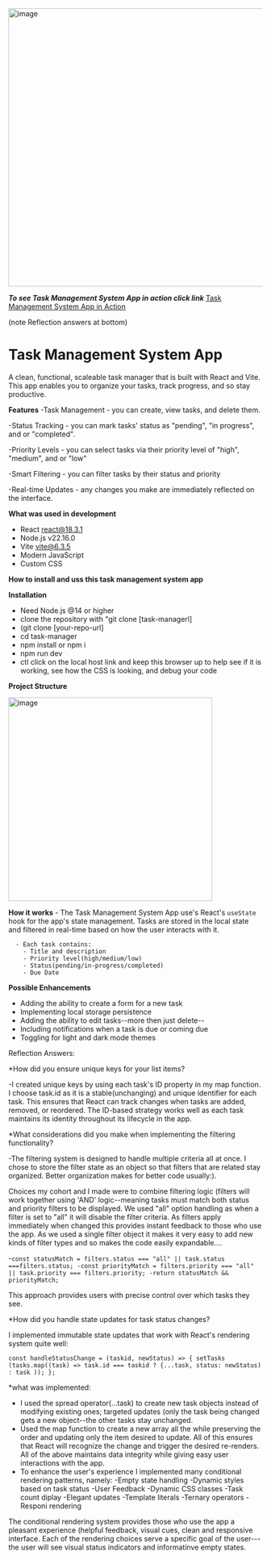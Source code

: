 
<img width="552" alt="image" src="https://github.com/user-attachments/assets/fe87515b-53a3-4c45-84f3-a32caa178f33" />

***To see Task Management System App in action click link***
[Task Management System App in Action](https://github.com/FrancesReagan/task-manager/blob/main/public/Task%20Management%20%20System%20App%20How%20it%20works%20a.mp4)

(note Reflection answers at bottom)



# __Task Management System App__ #

A clean, functional, scaleable task manager that is built with React and Vite. This app enables you to organize your tasks, track progress, and so stay productive.

__Features__
  -Task Management - you can create, view tasks, and delete them.
  
  -Status Tracking - you can mark tasks' status as "pending", "in progress", and or "completed".
  
  -Priority Levels - you can select tasks via their priority level of "high", "medium", and or "low"
  
  -Smart Filtering - you can filter tasks by their status and priority
  
  -Real-time Updates - any changes you make are immediately reflected on the interface.

__What was used in development__
  
  - React react@18.3.1
  - Node.js v22.16.0
  - Vite vite@6.3.5
  - Modern JavaScript
  - Custom CSS


  __How to install and uss this task management system app__

  __Installation__
   - Need Node.js @14 or higher          
   - clone the repository with "git clone [task-managerl]
   - (git clone [your-repo-url]
   - cd task-manager
   - npm install or npm i
   - npm run dev
   - ctl click on the local host link and keep this browser up to help see if it is working, see how the CSS is looking, and debug your code

  __Project Structure__

  <img width="404" alt="image" src="https://github.com/user-attachments/assets/e784a814-36cc-4441-8407-a4bea397e6a0" />

  __How it works__
    - The Task Management System App use's React's `useState` hook for the app's state management. Tasks are stored in the local state and filtered in real-time based on how the user interacts with it.
    
      - Each task contains:
        - Title and description
        - Priority level(high/medium/low)
        - Status(pending/in-progress/completed)
        - Due Date
     
__Possible Enhancements__
  - Adding  the ability to create a form for a new task
  - Implementing local storage persistence
  - Adding the ability to edit tasks--more then just delete--
  - Including notifications when a task is due or coming due
  - Toggling for light and dark mode themes

    


  




Reflection Answers:

*How did you ensure unique keys for your list items?

 -I created unique keys by using each task's ID property in my map function. I choose task.id as it is a stable(unchanging) and unique identifier for each task.
  This ensures that React can track changes when tasks are added, removed, or reordered. The ID-based strategy works well as each task maintains its identity throughout
  its lifecycle in the app.

*What considerations did you make when implementing the filtering functionality?

 -The filtering system is designed to handle multiple criteria all at once. I chose to store the filter state as an object so that filters that are related stay organized. Better organization makes for better code usually:).
 
  Choices my cohort and I made were to combine filtering logic (filters will work together using 'AND' logic--meaning tasks must match both status and priority filters
  to be displayed. We used "all" option handling as when a filter is set to "all" it will disable the filter criteria. As filters apply immediately when changed this provides instant feedback to those who use the app. As we used a single filter object it makes it very easy to add new kinds of filter types and so makes the code easily expandable....
  
  -`const statusMatch = filters.status === "all" || task.status ===filters.status;
  -const priorityMatch = filters.priority === "all" || task.priority === filters.priority;
  -return statusMatch && priorityMatch;`

  This approach provides users with precise control over which tasks they see.

  *How did you handle state updates for task status changes?

  I implemented immutable state updates that work with React's rendering system quite well:

  `const handleStatusChange = (taskid, newStatus) => {
  setTasks (tasks.map((task) =>
  task.id === taskid ? {...task, status: newStatus) : task
  ));
  };`

*what was implemented:
  - I used the spread operator(...task) to create new task objects instead of modifying existing ones; targeted updates (only the task being changed gets a new object--the other tasks stay unchanged.
  - Used the map function to create a new array all the while preserving the order and updating only the item desired to update. All of this ensures that React will recognize the change and trigger the desired re-renders.  All of the above maintains data integrity while giving easy user interactions with the app.
 - To enhance the user's experience I implemented many conditional rendering patterns, namely:
   -Empty state handling
   -Dynamic styles based on task status
   -User Feedback
   -Dynamic CSS classes
   -Task count diplay
   -Elegant updates
   -Template literals
   -Ternary operators
   -Responi rendering

The conditional rendering system provides those who use the app a pleasant experience (helpful feedback, visual cues, clean and responsive interface. Each of the rendering
choices serve a specific goal of the user---the user will see visual status indicators and informatinve empty states.
  
  
   



